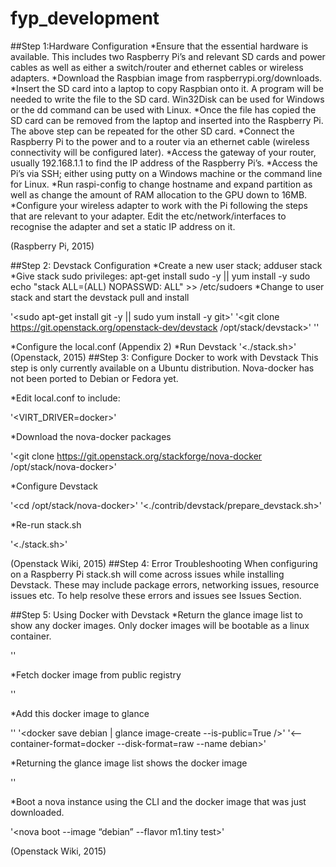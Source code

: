 # fyp_development
##Step 1:Hardware Configuration 
*Ensure that the essential hardware is available. This includes two Raspberry Pi’s and relevant SD cards and power cables as well as either a switch/router and ethernet cables or wireless adapters.
*Download the Raspbian image from raspberrypi.org/downloads.
*Insert the SD card into a laptop to copy Raspbian onto it. A program will be needed to write the file to the SD card. Win32Disk can be used for Windows or the dd command can be used with Linux. 
*Once the file has copied the SD card can be removed from the laptop and inserted into the Raspberry Pi. The above step can be repeated for the other SD card.
*Connect the Raspberry Pi to the power and to a router via an ethernet cable (wireless connectivity will be configured later).
*Access the gateway of your router, usually 192.168.1.1 to find the IP address of the Raspberry Pi’s. 
*Access the Pi’s via SSH; either using putty on a Windows machine or the command line for Linux. 
*Run raspi-config to change hostname and expand partition as well as change the amount of RAM allocation to the GPU down to 16MB. 
*Configure your wireless adapter to work with the Pi following the steps that are relevant to your adapter. Edit the etc/network/interfaces to recognise the adapter and set a static IP address on it.

(Raspberry Pi, 2015)
 
##Step 2: Devstack Configuration
*Create a new user stack; 
    adduser stack
*Give stack sudo privileges: 
    apt-get install sudo -y || yum install -y sudo
    echo "stack ALL=(ALL) NOPASSWD: ALL" >> /etc/sudoers
*Change to user stack and start the devstack pull and install

'<sudo apt-get install git -y || sudo yum install -y git>'
'<git clone https://git.openstack.org/openstack-dev/devstack /opt/stack/devstack>'
'<cd devstack>'

*Configure the local.conf (Appendix 2)
*Run Devstack
'<./stack.sh>'
(Openstack, 2015)
##Step 3: Configure Docker to work with Devstack
This step is only currently available on a Ubuntu distribution. Nova-docker has not been ported to Debian or Fedora yet.

*Edit local.conf to include:

'<VIRT_DRIVER=docker>'

*Download the nova-docker packages

'<git clone https://git.openstack.org/stackforge/nova-docker /opt/stack/nova-docker>'

*Configure Devstack

'<cd /opt/stack/nova-docker>'
'<./contrib/devstack/prepare_devstack.sh>'

*Re-run stack.sh

'<./stack.sh>'

(Openstack Wiki, 2015)
##Step 4: Error Troubleshooting
When configuring on a Raspberry Pi stack.sh will come across issues while installing Devstack. These may include package errors, networking issues, resource issues etc. To help resolve these errors and issues see Issues Section.

##Step 5: Using Docker with Devstack
*Return the glance image list to show any docker images. Only docker images will be bootable as a linux container.

'<glance image-list>'

*Fetch docker image from public registry

'<docker search debian>'

*Add this docker image to glance

'<docker pull debian>'
'<docker save debian | glance image-create --is-public=True />'
	'<--container-format=docker --disk-format=raw --name debian>'

*Returning the glance image list shows the docker image
	
'<glance image-list>'

*Boot a nova instance using the CLI and the docker image that was just downloaded.

'<nova boot --image “debian” --flavor m1.tiny test>'

(Openstack Wiki, 2015)
